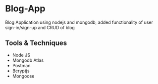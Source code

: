 # Blog-App
Blog Application using nodejs and mongodb, added functionality of user sign-in/sign-up and CRUD of blog
## Tools & Techniques 
- Node JS
- Mongodb Atlas
- Postman
- Bcryptjs
- Mongoose 
